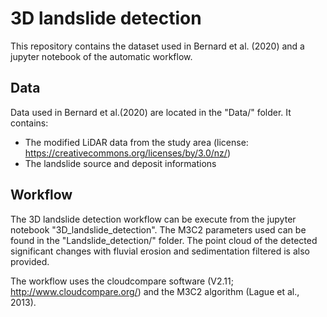 # 3D landslide detection
This repository contains the dataset used in Bernard et al. (2020) and a jupyter notebook of the automatic workflow.

## Data 
Data used in Bernard et al.(2020) are located in the "Data/" folder. It contains:
* The modified LiDAR data from the study area (license: https://creativecommons.org/licenses/by/3.0/nz/)
* The landslide source and deposit informations 

## Workflow
The 3D landslide detection workflow can be execute from the jupyter notebook "3D_landslide_detection". The M3C2 parameters used can be found in the "Landslide_detection/" folder. The point cloud of the detected significant changes with fluvial erosion and sedimentation filtered is also provided.

The workflow uses the cloudcompare software (V2.11; http://www.cloudcompare.org/) and the M3C2 algorithm (Lague et al., 2013).